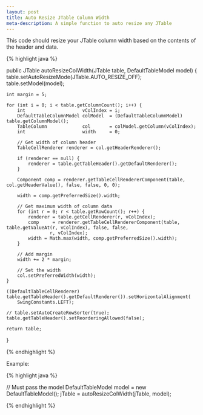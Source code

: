 ```yaml
---
layout: post
title: Auto Resize JTable Column Width
meta-description: A simple function to auto resize any JTable
---
```


This code should resize your JTable column width based on the contents of the header and data.

{% highlight java %}

public JTable autoResizeColWidth(JTable table, DefaultTableModel model) {
    table.setAutoResizeMode(JTable.AUTO_RESIZE_OFF);
    table.setModel(model);

    int margin = 5;

    for (int i = 0; i < table.getColumnCount(); i++) {
        int                     vColIndex = i;
        DefaultTableColumnModel colModel  = (DefaultTableColumnModel) table.getColumnModel();
        TableColumn             col       = colModel.getColumn(vColIndex);
        int                     width     = 0;

        // Get width of column header
        TableCellRenderer renderer = col.getHeaderRenderer();

        if (renderer == null) {
            renderer = table.getTableHeader().getDefaultRenderer();
        }

        Component comp = renderer.getTableCellRendererComponent(table, col.getHeaderValue(), false, false, 0, 0);

        width = comp.getPreferredSize().width;

        // Get maximum width of column data
        for (int r = 0; r < table.getRowCount(); r++) {
            renderer = table.getCellRenderer(r, vColIndex);
            comp     = renderer.getTableCellRendererComponent(table, table.getValueAt(r, vColIndex), false, false,
                    r, vColIndex);
            width = Math.max(width, comp.getPreferredSize().width);
        }

        // Add margin
        width += 2 * margin;

        // Set the width
        col.setPreferredWidth(width);
    }

    ((DefaultTableCellRenderer) table.getTableHeader().getDefaultRenderer()).setHorizontalAlignment(
        SwingConstants.LEFT);

    // table.setAutoCreateRowSorter(true);
    table.getTableHeader().setReorderingAllowed(false);

    return table;
}

{% endhighlight %}

Example:

{% highlight java %}

// Must pass the model
DefaultTableModel model = new DefaultTableModel();
jTable = autoResizeColWidth(jTable, model);

{% endhighlight %}

